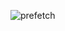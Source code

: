 
















![prefetch](https://github.com/user-attachments/assets/ddd01152-ec19-4e9b-a262-2f447414b5fb)
